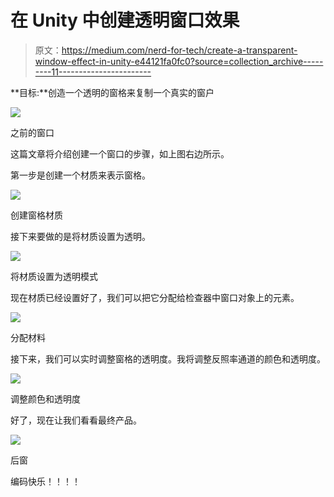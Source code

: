# 在 Unity 中创建透明窗口效果

> 原文：<https://medium.com/nerd-for-tech/create-a-transparent-window-effect-in-unity-e44121fa0fc0?source=collection_archive---------11----------------------->

**目标:**创造一个透明的窗格来复制一个真实的窗户

![](img/10f555e46a62b832b46b0ef9347107c4.png)

之前的窗口

这篇文章将介绍创建一个窗口的步骤，如上图右边所示。

第一步是创建一个材质来表示窗格。

![](img/042d20d6de4d6497231c37f166b777d2.png)

创建窗格材质

接下来要做的是将材质设置为透明。

![](img/bed1b08216d1bafd28d20c69c5ef78e9.png)

将材质设置为透明模式

现在材质已经设置好了，我们可以把它分配给检查器中窗口对象上的元素。

![](img/c6234e6058a0e63a2e9d35358f32c34d.png)

分配材料

接下来，我们可以实时调整窗格的透明度。我将调整反照率通道的颜色和透明度。

![](img/a402d6a8034cc48a1fa81a2c5d249660.png)

调整颜色和透明度

好了，现在让我们看看最终产品。

![](img/3ce79970345ab9a307d08194a2eea172.png)

后窗

编码快乐！！！！